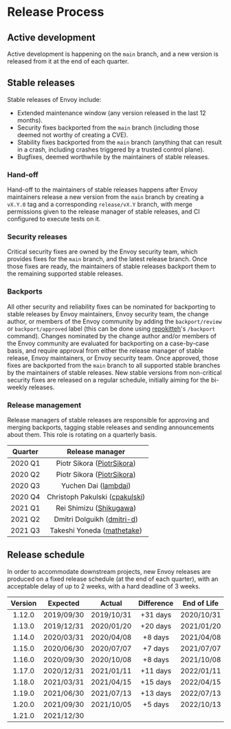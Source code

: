 # Release Process

## Active development

Active development is happening on the `main` branch, and a new version is released from it
at the end of each quarter.

## Stable releases

Stable releases of Envoy include:

* Extended maintenance window (any version released in the last 12 months).
* Security fixes backported from the `main` branch (including those deemed not worthy
  of creating a CVE).
* Stability fixes backported from the `main` branch (anything that can result in a crash,
  including crashes triggered by a trusted control plane).
* Bugfixes, deemed worthwhile by the maintainers of stable releases.

### Hand-off

Hand-off to the maintainers of stable releases happens after Envoy maintainers release a new
version from the `main` branch by creating a `vX.Y.0` tag and a corresponding `release/vX.Y`
branch, with merge permissions given to the release manager of stable releases, and CI configured
to execute tests on it.

### Security releases

Critical security fixes are owned by the Envoy security team, which provides fixes for the
`main` branch, and the latest release branch. Once those fixes are ready, the maintainers
of stable releases backport them to the remaining supported stable releases.

### Backports

All other security and reliability fixes can be nominated for backporting to stable releases
by Envoy maintainers, Envoy security team, the change author, or members of the Envoy community
by adding the `backport/review` or `backport/approved` label (this can be done using [repokitteh]'s
`/backport` command). Changes nominated by the change author and/or members of the Envoy community
are evaluated for backporting on a case-by-case basis, and require approval from either the release
manager of stable release, Envoy maintainers, or Envoy security team. Once approved, those fixes
are backported from the `main` branch to all supported stable branches by the maintainers of
stable releases. New stable versions from non-critical security fixes are released on a regular
schedule, initially aiming for the bi-weekly releases.

### Release management

Release managers of stable releases are responsible for approving and merging backports, tagging
stable releases and sending announcements about them. This role is rotating on a quarterly basis.

| Quarter |       Release manager                                          |
|:-------:|:--------------------------------------------------------------:|
| 2020 Q1 | Piotr Sikora ([PiotrSikora](https://github.com/PiotrSikora))   |
| 2020 Q2 | Piotr Sikora ([PiotrSikora](https://github.com/PiotrSikora))   |
| 2020 Q3 | Yuchen Dai ([lambdai](https://github.com/lambdai))             |
| 2020 Q4 | Christoph Pakulski ([cpakulski](https://github.com/cpakulski)) |
| 2021 Q1 | Rei Shimizu ([Shikugawa](https://github.com/Shikugawa))        |
| 2021 Q2 | Dmitri Dolguikh ([dmitri-d](https://github.com/dmitri-d))      |
| 2021 Q3 | Takeshi Yoneda ([mathetake](https://github.com/mathetake))     |

## Release schedule

In order to accommodate downstream projects, new Envoy releases are produced on a fixed release
schedule (at the end of each quarter), with an acceptable delay of up to 2 weeks, with a hard
deadline of 3 weeks.

| Version |  Expected  |   Actual   | Difference | End of Life |
|:-------:|:----------:|:----------:|:----------:|:-----------:|
| 1.12.0  | 2019/09/30 | 2019/10/31 |  +31 days  | 2020/10/31  |
| 1.13.0  | 2019/12/31 | 2020/01/20 |  +20 days  | 2021/01/20  |
| 1.14.0  | 2020/03/31 | 2020/04/08 |   +8 days  | 2021/04/08  |
| 1.15.0  | 2020/06/30 | 2020/07/07 |   +7 days  | 2021/07/07  |
| 1.16.0  | 2020/09/30 | 2020/10/08 |   +8 days  | 2021/10/08  |
| 1.17.0  | 2020/12/31 | 2021/01/11 |  +11 days  | 2022/01/11  |
| 1.18.0  | 2021/03/31 | 2021/04/15 |  +15 days  | 2022/04/15  |
| 1.19.0  | 2021/06/30 | 2021/07/13 |  +13 days  | 2022/07/13  |
| 1.20.0  | 2021/09/30 | 2021/10/05 |   +5 days  | 2022/10/13  |
| 1.21.0  | 2021/12/30 |            |            |             |

[repokitteh]: https://github.com/repokitteh
